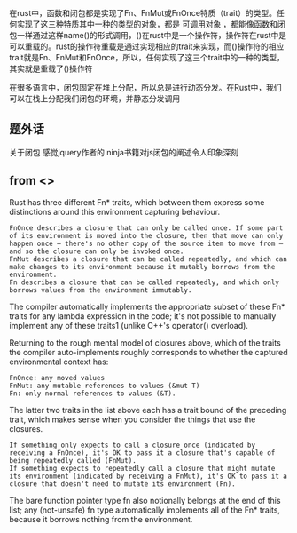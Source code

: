 在rust中，函数和闭包都是实现了Fn、FnMut或FnOnce特质（trait）的类型。任何实现了这三种特质其中一种的类型的对象，都是 可调用对象 ，都能像函数和闭包一样通过这样name()的形式调用，()在rust中是一个操作符，操作符在rust中是可以重载的。rust的操作符重载是通过实现相应的trait来实现，而()操作符的相应trait就是Fn、FnMut和FnOnce，所以，任何实现了这三个trait中的一种的类型，其实就是重载了()操作符


在很多语言中，闭包固定在堆上分配，所以总是进行动态分发。在Rust中，我们可以在栈上分配我们闭包的环境，并静态分发调用

## 题外话
关于闭包 感觉jquery作者的 ninja书籍对js闭包的阐述令人印象深刻


## from <<effictive-rust>>

Rust has three different Fn* traits, which between them express some distinctions around this environment capturing behaviour.

    FnOnce describes a closure that can only be called once. If some part of its environment is moved into the closure, then that move can only happen once – there's no other copy of the source item to move from – and so the closure can only be invoked once.
    FnMut describes a closure that can be called repeatedly, and which can make changes to its environment because it mutably borrows from the environment.
    Fn describes a closure that can be called repeatedly, and which only borrows values from the environment immutably.

The compiler automatically implements the appropriate subset of these Fn* traits for any lambda expression in the code; it's not possible to manually implement any of these traits1 (unlike C++'s operator() overload).

Returning to the rough mental model of closures above, which of the traits the compiler auto-implements roughly corresponds to whether the captured environmental context has:

    FnOnce: any moved values
    FnMut: any mutable references to values (&mut T)
    Fn: only normal references to values (&T).

The latter two traits in the list above each has a trait bound of the preceding trait, which makes sense when you consider the things that use the closures.

    If something only expects to call a closure once (indicated by receiving a FnOnce), it's OK to pass it a closure that's capable of being repeatedly called (FnMut).
    If something expects to repeatedly call a closure that might mutate its environment (indicated by receiving a FnMut), it's OK to pass it a closure that doesn't need to mutate its environment (Fn).

The bare function pointer type fn also notionally belongs at the end of this list; any (not-unsafe) fn type automatically implements all of the Fn* traits, because it borrows nothing from the environment.